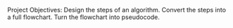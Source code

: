 Project Objectives:
	Design the steps of an algorithm.
	Convert the steps into a full flowchart.
	Turn the flowchart into pseudocode.
